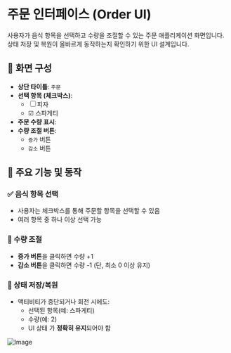 # 주문 인터페이스 (Order UI)

사용자가 음식 항목을 선택하고 수량을 조절할 수 있는 주문 애플리케이션 화면입니다.  
상태 저장 및 복원이 올바르게 동작하는지 확인하기 위한 UI 설계입니다.

## 🧩 화면 구성

- **상단 타이틀**: `주문`
- **선택 항목 (체크박스)**:
  - ☐ 피자
  - ☑ 스파게티
- **주문 수량 표시**:
- **수량 조절 버튼**:
  - `증가` 버튼
  - `감소` 버튼

## 🧪 주요 기능 및 동작

### ✅ 음식 항목 선택
- 사용자는 체크박스를 통해 주문할 항목을 선택할 수 있음
- 여러 항목 중 하나 이상 선택 가능

### 🔢 수량 조절
- **증가 버튼**을 클릭하면 수량 +1
- **감소 버튼**을 클릭하면 수량 -1 (단, 최소 0 이상 유지)

### 🔁 상태 저장/복원
- 액티비티가 중단되거나 회전 시에도:
  - 선택된 항목(예: 스파게티)
  - 수량(예: 2)
  - UI 상태
  가 **정확히 유지**되어야 함

![Image](https://github.com/user-attachments/assets/ae505253-d1d7-4b40-890c-e3f9e09f0067)

